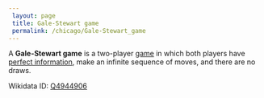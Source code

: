 ```yaml
---
 layout: page
 title: Gale-Stewart game
 permalink: /chicago/Gale-Stewart_game
---
```

A **Gale-Stewart game** is a two-player [game](https://defsmath.github.io/DefsMath/game) in which both players have [perfect information](https://defsmath.github.io/DefsMath/perfect_information), make an infinite sequence of moves, and there are no draws.

Wikidata ID: [Q4944906](https://www.wikidata.org/wiki/Q4944906)